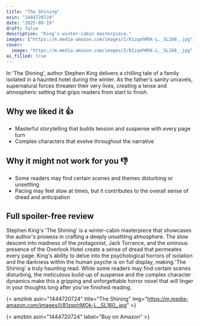 ```yaml
---
title: "The Shining"
asin: "1444720724"
date: "2025-09-19"
draft: false
description: "King’s winter-cabin masterpiece."
images: ["https://m.media-amazon.com/images/I/81zqohMOk-L._SL160_.jpg"]
cover:
  image: "https://m.media-amazon.com/images/I/81zqohMOk-L._SL160_.jpg"
ai_filled: true
---
```


In 'The Shining', author Stephen King delivers a chilling tale of a family
isolated in a haunted hotel during the winter. As the father's sanity unravels,
supernatural forces threaten their very lives, creating a tense and atmospheric
setting that grips readers from start to finish.

## Why we liked it 👍
- Masterful storytelling that builds tension and suspense with every page turn
- Complex characters that evolve throughout the narrative

## Why it might not work for you 👎
- Some readers may find certain scenes and themes disturbing or unsettling
- Pacing may feel slow at times, but it contributes to the overall sense of dread and anticipation

## Full spoiler-free review
Stephen King's 'The Shining' is a winter-cabin masterpiece that showcases the
author's prowess in crafting a deeply unsettling atmosphere. The slow descent
into madness of the protagonist, Jack Torrance, and the ominous presence of the
Overlook Hotel create a sense of dread that permeates every page. King's ability
to delve into the psychological horrors of isolation and the darkness within the
human psyche is on full display, making 'The Shining' a truly haunting read.
While some readers may find certain scenes disturbing, the meticulous build-up
of suspense and the complex character dynamics make this a gripping and
unforgettable horror novel that will linger in your thoughts long after you've
finished reading.

{< amzlink asin="1444720724" title="The Shining" img="https://m.media-amazon.com/images/I/81zqohMOk-L._SL160_.jpg" >}

{< amzbtn asin="1444720724" label="Buy on Amazon" >}
